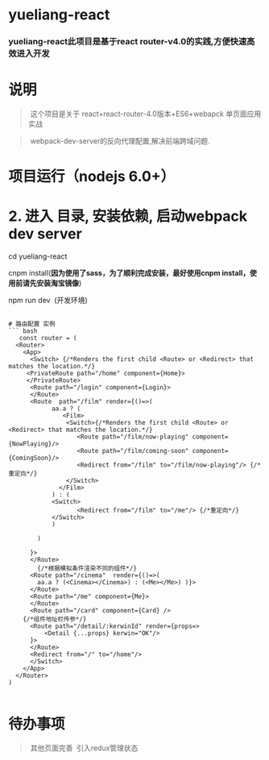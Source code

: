 # yueliang-react

### yueliang-react此项目是基于react router-v4.0的实践,方便快速高效进入开发


# 说明 

>  这个项目是关于 react+react-router-4.0版本+ES6+webapck 单页面应用实战

>  webpack-dev-server的反向代理配置,解决前端跨域问题.

# 项目运行（nodejs 6.0+）

# 2. 进入 目录, 安装依赖, 启动webpack dev server

cd yueliang-react

cnpm install(******因为使用了sass，为了顺利完成安装，最好使用cnpm install，使用前请先安装淘宝镜像******)

npm run dev  (开发环境)

```

# 路由配置 实例
``` bash
   const router = (
  <Router>
    <App>
      <Switch> {/*Renders the first child <Route> or <Redirect> that matches the location.*/}
     <PrivateRoute path="/home" component={Home}>
     </PrivateRoute>
      <Route path="/login" component={Login}>
      </Route>
      <Route  path="/film" render={()=>(
            aa.a ? (
               <Film>
                <Switch>{/*Renders the first child <Route> or <Redirect> that matches the location.*/}
                   <Route path="/film/now-playing" component={NowPlaying}/>
                   <Route path="/film/coming-soon" component={ComingSoon}/>
                   <Redirect from="/film" to="/film/now-playing"/> {/*重定向*/}
                </Switch>
              </Film>
            ) : (
            <Switch>
                   <Redirect from="/film" to="/me"/> {/*重定向*/}
            </Switch>    
            )

        )
       
      }>
      </Route>
        {/*根据模拟条件渲染不同的组件*/}
      <Route path="/cinema"  render={()=>(
        aa.a ? (<Cinema></Cinema>) : (<Me></Me>) )}> 
      </Route>
      <Route path="/me" component={Me}>
      </Route>
      <Route path="/card" component={Card} />
    {/*组件地址栏传参*/}
      <Route path="/detail/:kerwinId" render={props=>
          <Detail {...props} kerwin="OK"/>
      }>
      </Route>
      <Redirect from="/" to="/home"/>
      </Switch>
    </App>
  </Router>
) 


```

# 待办事项

>  其他页面完善
>  引入redux管理状态


